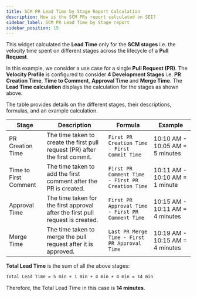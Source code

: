 ```yaml
---
title: SCM PR Lead Time by Stage Report Calculation
description: How is the SCM PRs report calculated on SEI?
sidebar_label: SCM PR Lead Time by Stage report
sidebar_position: 15
---
```

This widget calculated the **Lead Time** only for the **SCM stages** i.e. the velocity time spent on different stages across the lifecycle of a **Pull Request**.

In this example, we consider a use case for a single **Pull Request (PR)**. The **Velocity Profile** is configured to consider **4 Development Stages** i.e. **PR Creation Time**, **Time to Comment**, **Approval Time** and **Merge Time**. The **Lead Time calculation** displays the calculation for the stages as shown above.

The table provides details on the different stages, their descriptions, formulas, and an example calculation.

| Stage | Description | Formula | Example |
| - | - | - | - |
| PR Creation Time | The time taken to create the first pull request (PR) after the first commit. | `First PR Creation Time - First Commit Time` | 10:10 AM - 10:05 AM = 5 minutes |
| Time to First Comment | The time taken to add the first comment after the PR is created. | `First PR Comment Time - First PR Creation Time` | 10:11 AM - 10:10 AM = 1 minute |
| Approval Time | The time taken for the first approval after the first pull request is created. | `First PR Approval Time - First PR Comment Time` | 10:15 AM - 10:11 AM = 4 minutes |
| Merge Time | The time taken to merge the pull request after it is approved.  | `Last PR Merge Time - First PR Approval Time` | 10:19 AM - 10:15 AM = 4 minutes |

**Total Lead Time** is the sum of all the above stages:

```bash
Total Lead Time = 5 min + 1 min + 4 min + 4 min = 14 min
```

Therefore, the Total Lead Time in this case is **14 minutes**.